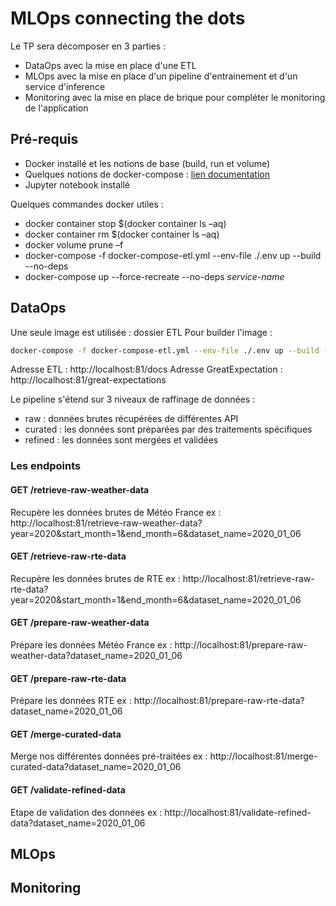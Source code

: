 # MLOps connecting the dots

Le TP sera décomposer en 3 parties : 
- DataOps avec la mise en place d'une ETL
- MLOps avec la mise en place d'un pipeline d'entrainement et d'un service d'inference
- Monitoring avec la mise en place de brique pour compléter le monitoring de l'application

## Pré-requis
- Docker installé et les notions de base (build, run et volume)
- Quelques notions de docker-compose : [lien documentation](https://docs.docker.com/compose/gettingstarted/)
- Jupyter notebook installé

Quelques commandes docker utiles :
- docker container stop $(docker container ls –aq)
- docker container rm $(docker container ls –aq)
- docker volume prune –f
- docker-compose -f docker-compose-etl.yml --env-file ./.env up --build --no-deps
- docker-compose up --force-recreate --no-deps _service-name_

## DataOps

Une seule image est utilisée : dossier ETL
Pour builder l'image :
```bash
docker-compose -f docker-compose-etl.yml --env-file ./.env up --build --no-deps 
```

Adresse ETL : http://localhost:81/docs
Adresse GreatExpectation : http://localhost:81/great-expectations

Le pipeline s'étend sur 3 niveaux de raffinage de données :
- raw : données brutes récupérées de différentes API
- curated : les données sont préparées par des traitements spécifiques
- refined : les données sont mergées et validées

### Les endpoints
#### GET /retrieve-raw-weather-data
Recupère les données brutes de Météo France
ex : http://localhost:81/retrieve-raw-weather-data?year=2020&start_month=1&end_month=6&dataset_name=2020_01_06

#### GET /retrieve-raw-rte-data
Recupère les données brutes de RTE
ex : http://localhost:81/retrieve-raw-rte-data?year=2020&start_month=1&end_month=6&dataset_name=2020_01_06

#### GET /prepare-raw-weather-data
Prépare les données Météo France
ex : http://localhost:81/prepare-raw-weather-data?dataset_name=2020_01_06

#### GET /prepare-raw-rte-data
Prépare les données RTE
ex : http://localhost:81/prepare-raw-rte-data?dataset_name=2020_01_06

#### GET /merge-curated-data
Merge nos différentes données pré-traitées
ex : http://localhost:81/merge-curated-data?dataset_name=2020_01_06

#### GET /validate-refined-data
Etape de validation des données
ex : http://localhost:81/validate-refined-data?dataset_name=2020_01_06


## MLOps

## Monitoring
